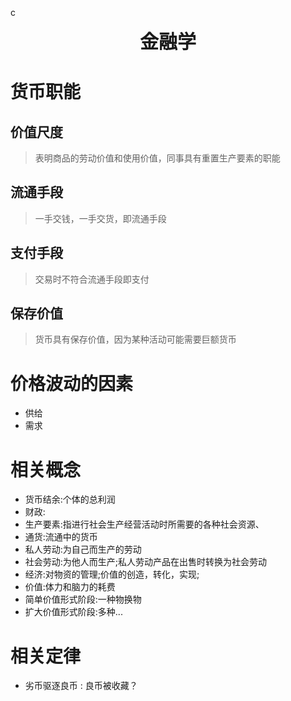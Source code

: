 c<div style = 'font-size:30;text-align: center;font-weight:bolder '>金融学</div>




# 货币职能

## 价值尺度
> 表明商品的劳动价值和使用价值，同事具有重置生产要素的职能

## 流通手段
> 一手交钱，一手交货，即流通手段


## 支付手段
> 交易时不符合流通手段即支付

## 保存价值
> 货币具有保存价值，因为某种活动可能需要巨额货币




# 价格波动的因素
- 供给
- 需求




# 相关概念
- 货币结余:个体的总利润
- 财政: 
- 生产要素:指进行社会生产经营活动时所需要的各种社会资源、
- 通货:流通中的货币
- 私人劳动:为自己而生产的劳动
- 社会劳动:为他人而生产;私人劳动产品在出售时转换为社会劳动
- 经济:对物资的管理;价值的创造，转化，实现;
- 价值:体力和脑力的耗费
- 简单价值形式阶段:一种物换物
- 扩大价值形式阶段:多种...



# 相关定律
- 劣币驱逐良币 : 良币被收藏？